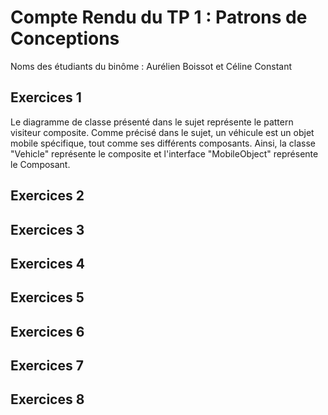# Compte Rendu du TP 1 : Patrons de Conceptions

Noms des étudiants du binôme : Aurélien Boissot et Céline Constant

## Exercices 1

Le diagramme de classe présenté dans le sujet représente le pattern visiteur composite. Comme précisé dans le sujet, un véhicule est un objet mobile spécifique, tout comme ses différents composants.  Ainsi, la classe "Vehicle" représente le composite et l'interface "MobileObject" représente le Composant. 

## Exercices 2

## Exercices 3

## Exercices 4

## Exercices 5

## Exercices 6

## Exercices 7

## Exercices 8



